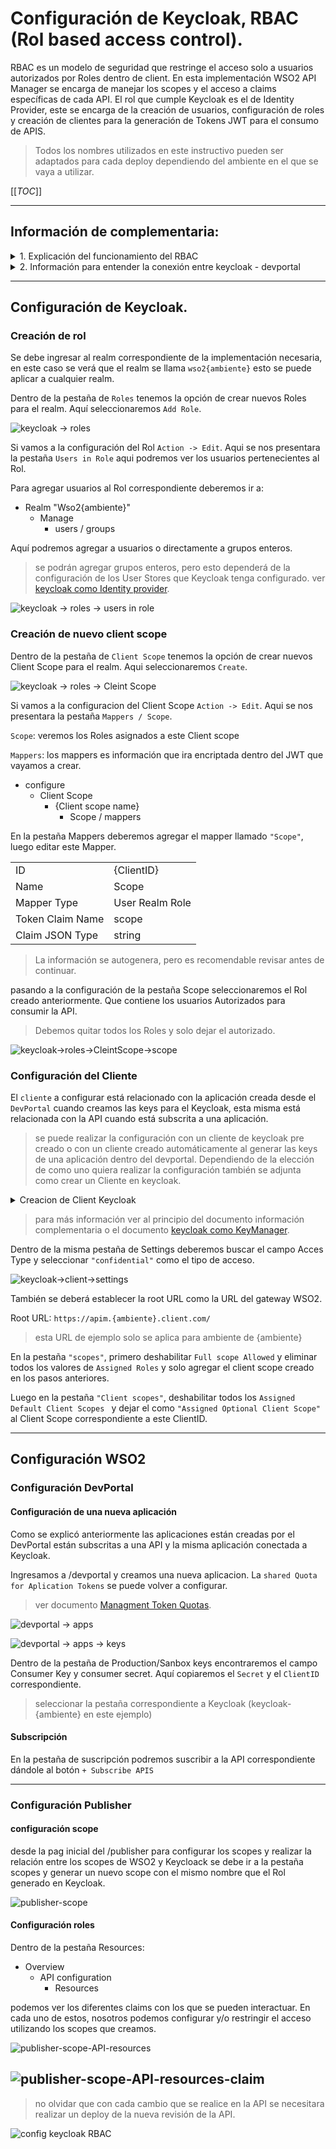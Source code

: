 # Configuración de Keycloak, RBAC (Rol based access control). #

RBAC es un modelo de seguridad que restringe el acceso solo a usuarios autorizados por Roles dentro de client. En esta implementación WSO2 API Manager se encarga de manejar los scopes y el acceso a claims específicas de cada API. El rol que cumple Keycloak es el de Identity Provider, este se encarga de la creación de usuarios, configuración de roles y creación de clientes para la generación de Tokens JWT para el consumo de APIS.


> Todos los nombres utilizados en este instructivo pueden ser adaptados para cada deploy dependiendo del ambiente en el que se vaya a utilizar.

[[_TOC_]]

---
## Información de complementaria:

<details>
<summary> 1. Explicación del funcionamiento del RBAC</summary>

### funcionamiento del RBAC

Estos diagramas simplifican el funcionamiento del rol access control

Ejemplo Roles:

|          |          | 
| ---      | ---      | 
| Usuarios | Roles    |
| user 1   | tsiglas1 | 
| user 2   | tsiglas2 | 

Cuando se habilita el RBAC se va a necesitar la configuración de roles en Keycloak (mas adelante en el documento se explica cómo hacerlo). En este ejemplo se habilitaron los roles ```"tsiglas 1 y 2"``` asignados a los usuarios ```user 1 y 2```. Se configura el RBAC a la API ```"Siglas"``` para que solo tengan acceso los usuarios del Rol ```"Tsiglas1"```

![Diagrama de funcionamiento roles](../img/diagrama-RBAC.png)

<!-- 
Seccion de explicacion del RBAC + scope (en pausa hasta hacer demo para demis)
Ejemplo Scope:

|           |           |                |
| ---       | ---       | ---            |
| Usuarios  | Roles     | Scope          |
| user 1    | tsiglas1  | siglas-group-1 |
| user 2    | tsiglas1  | siglas-group-2 |
| user 3    | tsiglas2  | siglas-group-1 |

La siguiente funcionalidad que se puede configurar son los ```"Scopes"``` con estos podemos restringir a diferentes usuarios dentro de un mismo rol el acceso a diferentes ```claims``` de la API. En este ejemplo se habilito el rol ```tsiglas 1``` asignado a los ususarios ```user 1 y 2``` con ```scope``` diferente, ```siglas-group-1 y 2``` y el rol ```"tsiglas 2"``` para el ```user 3```. 

En este ejemplo el ```user 1``` tiene acceso a la ```API Siglas``` tambien a los claims ```POST``` y ```DELETE```. El ```user 2``` tambien tiene acceso a la ```API Siglas``` pero a diferentes claims cuando intente utilizar claims a los que no tenga acceso este sera rechazado.

El ```user 3``` esta para ejemplificar que aunque un usuario tenga un ```scope``` que le habilite a utilizar ciertos claims, no pertence al rol que esta autorizado a consumir la API.  

![config keycloak RBAC](../img/diagrama-RBAC-claim.png) 
-->
</details>

<details>
<summary>2. Información para entender la conexión entre keycloak - devportal</summary>

### Keys y Secrets de aplicacion "Devportal". 

Cada vez que uno necesita crear una aplicación/keys para que sea subscriba a una API, se genera un ClientID y secret en keycloak. Esto se puede ver en las siguientes imágenes, donde se crean las nuevas aplicaciones y donde se generan las keys necesarias. Producción y Sanbox no comparten keys, sino que generan ClientID diferentes.

> Uno puede crear un cliente con su propio ClientID en Keycloak y sus propios Secrets. Estos son intercambiables entre sí.

> En la sección de Configuración WSO2 se encuentra la sección de creación de aplicaciones.

![devportal -> apps](../img/keycloak-rbac-app.PNG)

![devportal -> apps -> keys](../img/keycloak-rbac-app-keys.PNG)

</details>

---

## Configuración de Keycloak. 

### **Creación de rol**

Se debe ingresar al realm correspondiente de la implementación necesaria, en este caso se verá que el realm se llama ```wso2{ambiente}``` esto se puede aplicar a cualquier realm. 

Dentro de la pestaña de ```Roles``` tenemos la opción de crear nuevos Roles para el realm. Aquí seleccionaremos ```Add Role```.

![keycloak -> roles](../img/keycloak-rbac-roles.PNG)

Si vamos a la configuración del Rol ```Action -> Edit```. Aqui se nos presentara la pestaña ```Users in Role``` aqui podremos ver los usuarios pertenecientes al Rol.

Para agregar usuarios al Rol correspondiente deberemos ir a:

- Realm "Wso2{ambiente}"
    - Manage
        - users / groups

Aquí podremos agregar a usuarios o directamente a grupos enteros.

> se podrán agregar grupos enteros, pero esto dependerá de la configuración de los User Stores que Keycloak tenga configurado. ver [keycloak como Identity provider](./keycloak-idm.md).


![keycloak -> roles -> users in role](../img/keycloak-rbac-roles-users.PNG)


### **Creación de nuevo client scope**

Dentro de la pestaña de ```Client Scope``` tenemos la opción de crear nuevos Client Scope para el realm. Aqui seleccionaremos ```Create```.

![keycloak -> roles -> Cleint Scope](../img/keycloak-rbac-clientscope.PNG)

Si vamos a la configuracion del Client Scope ```Action -> Edit```. Aqui se nos presentara la pestaña ```Mappers / Scope```.

```Scope```: veremos los Roles asignados a este Client scope

```Mappers```: los mappers es información que ira encriptada dentro del JWT que vayamos a crear. 

- configure
    - Client Scope
        - {Client scope name}
            - Scope / mappers


En la pestaña Mappers deberemos agregar el mapper llamado ```"Scope"```, luego editar este Mapper.
 

|          |           |
| ---      | ---       |
| ID   | {ClientID}  |
| Name   | Scope  |
| Mapper Type | User Realm Role     |
| Token Claim Name   | scope  |
| Claim JSON Type  | string  |


> La información se autogenera, pero es recomendable revisar antes de continuar.

pasando a la configuración de la pestaña Scope seleccionaremos el Rol creado anteriormente. Que contiene los usuarios Autorizados para consumir la API. 

> Debemos quitar todos los Roles y solo dejar el autorizado.

![keycloak->roles->CleintScope->scope](../img/keycloak-rbac-clientscope-scope.PNG)

### **Configuración del Cliente**

El ```cliente``` a configurar está relacionado con la aplicación creada desde el ```DevPortal``` cuando creamos las keys para el Keycloak, esta misma está relacionada con la API cuando está subscrita a una aplicación.

> se puede realizar la configuración con un cliente de keycloak pre creado o con un cliente creado automáticamente al generar las keys de una aplicación dentro del devportal. Dependiendo de la elección de como uno quiera realizar la configuración también se adjunta como crear un Cliente en keycloak.

<details>
<summary>Creacion de Client Keycloak</summary>

### Creación de Client Keycloak

Seleccionar el realm correspondiente, ir a la pestaña de clients y seleccionar ```"Create"``` 

![keycloak->client->addclient](../img/keycloak-rbac-client-create.PNG)

</details>

> para más información ver al principio del documento información complementaria o el documento [keycloak como KeyManager](./keycloak-km.md).

Dentro de la misma pestaña de Settings deberemos buscar el campo Acces Type y seleccionar ```"confidential"``` como el tipo de acceso.

![keycloak->client->settings](../img/keycloak-rbac-client-settings.PNG)

También se deberá establecer la root URL como la URL del gateway WSO2.

Root URL:
```https://apim.{ambiente}.client.com/ ```

> esta URL de ejemplo solo se aplica para ambiente de {ambiente}

En la pestaña ```"scopes"```, primero deshabilitar ```Full scope Allowed``` y eliminar todos los valores de ```Assigned Roles``` y solo agregar el client scope creado en los pasos anteriores.

Luego en la pestaña ```"Client scopes"```, deshabilitar todos los ```Assigned Default Client Scopes ``` y dejar el como ```"Assigned Optional Client Scope"``` al Client Scope correspondiente a este ClientID.


---
## Configuración WSO2

### Configuración DevPortal

#### **Configuración de una nueva aplicación**

Como se explicó anteriormente las aplicaciones están creadas por el DevPortal están subscritas a una API y la misma aplicación conectada a Keycloak. 

Ingresamos a /devportal y creamos una nueva aplicacion. La ```shared Quota for Aplication Tokens``` se puede volver a configurar. 

> ver documento [Managment Token Quotas](./WorkInProgress.md).

![devportal -> apps](../img/keycloak-rbac-app.PNG)

![devportal -> apps -> keys](../img/keycloak-rbac-app-keys.PNG)

Dentro de la pestaña de Production/Sanbox keys encontraremos el campo Consumer Key y consumer secret. Aquí copiaremos el ```Secret``` y el ```ClientID``` correspondiente. 

> seleccionar la pestaña correspondiente a Keycloak (keycloak-{ambiente} en este ejemplo)

#### **Subscripción**

En la pestaña de suscripción podremos suscribir a la API correspondiente dándole al botón ```+ Subscribe APIS```


---
### Configuración Publisher

#### **configuración scope**

desde la pag inicial del /publisher para configurar los scopes y realizar la relación entre los scopes de WSO2 y Keycloack se debe ir a la pestaña scopes y generar un nuevo scope con el mismo nombre que el Rol generado en Keycloak. 

![publisher-scope](../img/keycloak-rbac-publisher-scope.PNG)

<!-- 
Seccion de explicacion del RBAC + scope (en pausa hasta hacer demo para demis)

**configuracion API**

Para habilitar el RBAC se debe realizar la ultima configuracion desde el /publisher.

seleccionando la API que queremos restringir con RBAC, desde: 
- Overview 
    - portal configuration
        - Basic info

Podremos configurar Developer Visibility y restringirlo por roles
> aclaracion: esta restriccion es de roles internos de la aplicacion como ej: Internal/publisher, mas sobre la configuracion de roles y usuarios con diferentes UserStores en:  [keycloak como Identity provider](./keycloak-idm.md).

![config keycloak RBAC](../img/config-keycloak-RBAC-10.PNG)
-->

#### **Configuración roles**

Dentro de la pestaña Resources: 
- Overview 
    - API configuration
        - Resources

podemos ver los diferentes claims con los que se pueden interactuar. En cada uno de estos, nosotros podemos configurar y/o restringir el acceso utilizando los scopes que creamos.

![publisher-scope-API-resources](../img/keycloak-rbac-pusblisher-api-resources.PNG)

![publisher-scope-API-resources-claim](../img/keycloak-rbac-pusblisher-api-resources-claim.PNG)
---
> no olvidar que con cada cambio que se realice en la API se necesitara realizar un deploy de la nueva revisión de la API. 

![config keycloak RBAC](../img/keycloak-rbac-pusblisher-api-deploy.PNG)



<!--
Seccion de explicacion del RBAC + scope (en pausa hasta hacer demo para demis)


Los usuarios, Roles y Client Scoupe que se utilizaran en esta demostracion seran:

|          |           |                    |
| ---      | ---       | ---                |
| Usuarios | Roles     | Client Scopes      |
| kuser1   | tsiglas1  | siglas-test-user-1 |
| kuser2   | tsiglas2  | siglas-test-user-2 |

> los usuarios utilizados son usuarios locales de Keycloak, este instructivo esta pensado para mostrar como se realiza la configuracion. Pero se pueden usar Usuarios de diferentes userstores si estuviecen configurados. 

> ver [keycloak como Identity provider](./keycloak-idm.md).


<!-- imagenes de user client y roles. 
![config keycloak RBAC](../img/config-keycloak-RBAC-1.PNG)
![config keycloak RBAC](../img/config-keycloak-RBAC-2.PNG)
![config keycloak RBAC](../img/config-keycloak-RBAC-3.PNG) 
->

1. Al crear los Roles se encuentra la opcion de agregar usuarios, aqui asignaremos el usuario kuser1 al rol correspondiente. en este caso tsiglas1. haremos lo mismo con tsiglas2.
2. al crear Clients Scoupes se encuentra la pesta;a scoupe aqui asignaremos el Rol necesario para poder utilizar el scope. siglas siglas-test-user1 Scope Mappings

|                       |                             |
| ---                   | ---                         |
| Client Scopes         | Assigned/Effective Roles    |
|  siglas-test-user-1   | tsiglas1                    |
|  siglas-test-user-2   | tsiglas2                    |

> Ya teniendo la configuracion de los Roles y Client Scope, se puede seguir a la configuracion del Client (ClientId )

### Configuración de Client - Keycloak.
---

|                        |                    |                |
| ---                    | ---                | ---            |
| ClientID               | Client Scopes      | Assigned Roles |
| aplication-devportal   | siglas-test-user-1 | tsiglas1       |
| aplication-devportal-2 | siglas-test-user-2 | tsiglas2       |

> recordar que para configurar un scope se debe deshabilitar el full scope del cliente.

para asignar un client scope y roles, se debe ir a la pestaña Scope para asignar los roles con los usuarios que estaran autorizados para consumir la API. desde la pestaña 

![config keycloak RBAC](../img/config-keycloak-RBAC-5.PNG)

.

![config keycloak RBAC](../img/config-keycloak-RBAC-4.PNG)

---
## Configuración de /publisher. 


### configuracion scope /publisher

desde la pag inicial del /publisher para configurar los scopes y realizar la relacion entre los scopes de WSO2 y Keycloack se debe ir a la pestaña scopes y generar un nuevo scope con el mismo nombre que el Rol generado en Keycloak 

![config keycloak RBAC](../img/config-keycloak-RBAC-11.PNG)


### configuracion API /publisher
Para habilitar el RBAC se debe realizar la ultima configuracion desde el /publisher.

seleccionando la API que queremos restringir con RBAC, desde: 
- Overview 
    - portal configuration
        - Basic info

Podremos configurar Developer Visibility y restringirlo por roles
> aclaracion: esta restriccion es de roles internos de la aplicacion como ej: Internal/publisher, mas sobre la configuracion de roles y usuarios con diferentes UserStores en:  [keycloak como Identity provider](./keycloak-idm.md).


![config keycloak RBAC](../img/config-keycloak-RBAC-10.PNG)

Configuracion roles 

Dentro de la pestaña Resources: 
- Overview 
    - API configuration
        - Resources

podemos ver los diferentes claims con los que se pueden interactuar. En cada uno de estos, nosotros podemos configurar y/o restringir el acceso utilizando los Roles y scopes que creamos.

![config keycloak RBAC](../img/config-keycloak-RBAC-12.PNG)



![config keycloak RBAC](../img/config-keycloak-RBAC-13.PNG)

---
> no olvidar que con cada cambio que se realice en la API se necesitara realizar un deploy de la nueva revicion de la API. 
![config keycloak RBAC](../img/config-keycloak-RBAC-14.PNG)
--> 